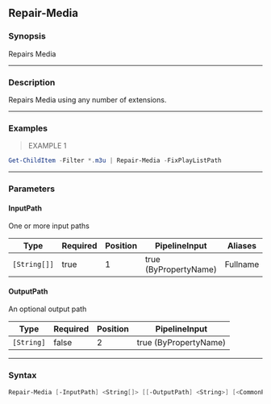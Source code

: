 Repair-Media
------------

### Synopsis
Repairs Media

---

### Description

Repairs Media using any number of extensions.

---

### Examples
> EXAMPLE 1

```PowerShell
Get-ChildItem -Filter *.m3u | Repair-Media -FixPlayListPath
```

---

### Parameters
#### **InputPath**
One or more input paths

|Type        |Required|Position|PipelineInput        |Aliases |
|------------|--------|--------|---------------------|--------|
|`[String[]]`|true    |1       |true (ByPropertyName)|Fullname|

#### **OutputPath**
An optional output path

|Type      |Required|Position|PipelineInput        |
|----------|--------|--------|---------------------|
|`[String]`|false   |2       |true (ByPropertyName)|

---

### Syntax
```PowerShell
Repair-Media [-InputPath] <String[]> [[-OutputPath] <String>] [<CommonParameters>]
```
